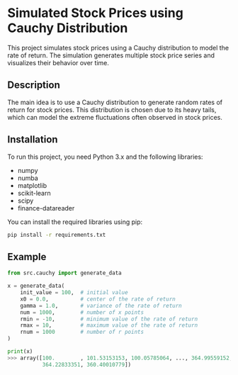 # Simulated Stock Prices using Cauchy Distribution

This project simulates stock prices using a Cauchy distribution to model the rate of return. The simulation generates multiple stock price series and visualizes their behavior over time.

## Description

The main idea is to use a Cauchy distribution to generate random rates of return for stock prices. This distribution is chosen due to its heavy tails, which can model the extreme fluctuations often observed in stock prices.

## Installation

To run this project, you need Python 3.x and the following libraries:
- numpy
- numba
- matplotlib
- scikit-learn
- scipy
- finance-datareader

You can install the required libraries using pip:
```bash
pip install -r requirements.txt
```

## Example
```python
from src.cauchy import generate_data

x = generate_data(
    init_value = 100,  # initial value
    x0 = 0.0,          # center of the rate of return
    gamma = 1.0,       # variance of the rate of return
    num = 1000,        # number of x points
    rmin = -10,        # minimum value of the rate of return
    rmax = 10,         # maximum value of the rate of return
    rnum = 1000        # number of r points
)

print(x)
>>> array([100.        , 101.53153153, 100.05785064, ..., 364.99559152,
           364.22833351, 360.40010779])
```